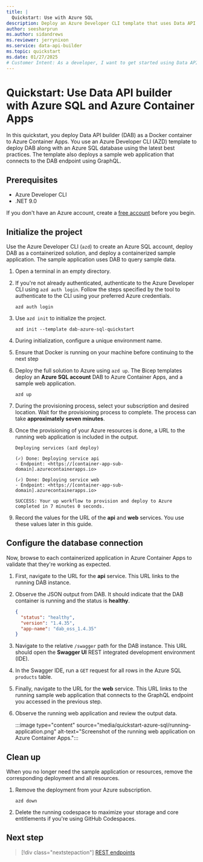 ```yaml
---
title: |
  Quickstart: Use with Azure SQL
description: Deploy an Azure Developer CLI template that uses Data API builder with Azure Container Apps and Azure SQL.
author: seesharprun
ms.author: sidandrews
ms.reviewer: jerrynixon
ms.service: data-api-builder
ms.topic: quickstart
ms.date: 01/27/2025
# Customer Intent: As a developer, I want to get started using Data API builder quickly, so that I can evaluate the tool.
---
```


# Quickstart: Use Data API builder with Azure SQL and Azure Container Apps

In this quickstart, you deploy Data API builder (DAB) as a Docker container to Azure Container Apps. You use an Azure Developer CLI (AZD) template to deploy DAB along with an Azure SQL database using the latest best practices. The template also deploys a sample web application that connects to the DAB endpoint using GraphQL.

## Prerequisites

- Azure Developer CLI
- .NET 9.0

If you don't have an Azure account, create a [free account](https://azure.microsoft.com/free/?WT.mc_id=A261C142F) before you begin.

## Initialize the project

Use the Azure Developer CLI (`azd`) to create an Azure SQL account, deploy DAB as a containerized solution, and deploy a containerized sample application. The sample application uses DAB to query sample data.

1. Open a terminal in an empty directory.

1. If you're not already authenticated, authenticate to the Azure Developer CLI using `azd auth login`. Follow the steps specified by the tool to authenticate to the CLI using your preferred Azure credentials.

    ```azurecli
    azd auth login
    ```

1. Use `azd init` to initialize the project.

    ```azurecli
    azd init --template dab-azure-sql-quickstart
    ```

1. During initialization, configure a unique environment name.

2. Ensure that Docker is running on your machine before continuing to the next step

1. Deploy the full solution to Azure using `azd up`. The Bicep templates deploy an **Azure SQL account** DAB to Azure Container Apps, and a sample web application.

    ```azurecli
    azd up
    ```

1. During the provisioning process, select your subscription and desired location. Wait for the provisioning process to complete. The process can take **approximately seven minutes**.

1. Once the provisioning of your Azure resources is done, a URL to the running web application is included in the output.

    ```output
    Deploying services (azd deploy)

    (✓) Done: Deploying service api
    - Endpoint: <https://[container-app-sub-domain].azurecontainerapps.io>
    
    (✓) Done: Deploying service web
    - Endpoint: <https://[container-app-sub-domain].azurecontainerapps.io>

    SUCCESS: Your up workflow to provision and deploy to Azure completed in 7 minutes 0 seconds.
    ```

1. Record the values for the URL of the **api** and **web** services. You use these values later in this guide.

## Configure the database connection

Now, browse to each containerized application in Azure Container Apps to validate that they're working as expected.

1. First, navigate to the URL for the **api** service. This URL links to the running DAB instance.

1. Observe the JSON output from DAB. It should indicate that the DAB container is running and the status is **healthy**.

    ```json
    {
      "status": "healthy",
      "version": "1.4.35",
      "app-name": "dab_oss_1.4.35"
    }
    ```

1. Navigate to the relative `/swagger` path for the DAB instance. This URL should open the **Swagger UI** REST integrated development environment (IDE).

1. In the Swagger IDE, run a `GET` request for all rows in the Azure SQL `products` table.

1. Finally, navigate to the URL for the **web** service. This URL links to the running sample web application that connects to the GraphQL endpoint you accessed in the previous step.

1. Observe the running web application and review the output data.

    :::image type="content" source="media/quickstart-azure-sql/running-application.png" alt-text="Screenshot of the running web application on Azure Container Apps.":::

## Clean up

When you no longer need the sample application or resources, remove the corresponding deployment and all resources.

1. Remove the deployment from your Azure subscription.

    ```azurecli
    azd down
    ```

1. Delete the running codespace to maximize your storage and core entitlements if you're using GitHub Codespaces.

## Next step

> [!div class="nextstepaction"]
> [REST endpoints](rest.md)
